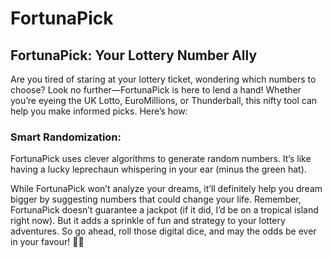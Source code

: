 # FortunaPick

## FortunaPick: Your Lottery Number Ally

Are you tired of staring at your lottery ticket, wondering which numbers to choose? Look no further—FortunaPick is here to lend a hand! 
Whether you’re eyeing the UK Lotto, EuroMillions, or Thunderball, this nifty tool can help you make informed picks. Here’s how:


### Smart Randomization:
FortunaPick uses clever algorithms to generate random numbers. It’s like having a lucky leprechaun whispering in your ear (minus the green hat).

While FortunaPick won’t analyze your dreams, it’ll definitely help you dream bigger by suggesting numbers that could change your life.
Remember, FortunaPick doesn’t guarantee a jackpot (if it did, I’d be on a tropical island right now). But it adds a sprinkle of fun and strategy to your lottery adventures. 
So go ahead, roll those digital dice, and may the odds be ever in your favour! 🌟🎰
